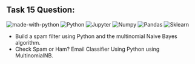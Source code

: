 ## Task 15 Question:
![made-with-python](https://img.shields.io/badge/Made%20with-Python-1f425f.svg)
![Python](https://img.shields.io/badge/-Python-3776AB?logo=Python&logoColor=white)
![Jupyter](https://img.shields.io/badge/Jupyterlab-F37626?logo=Jupyter&logoColor=white)
![Numpy](https://img.shields.io/badge/Numpy-777BB4?logo=numpy&logoColor=white)
![Pandas](https://img.shields.io/badge/Pandas-2C2D72?logo=pandas&logoColor=white)
![Sklearn](https://img.shields.io/badge/scikit_learn-F7931E?logo=scikit-learn&logoColor=white)

- Build a spam filter using Python and the multinomial Naive Bayes algorithm. 
- Check Spam or Ham? Email Classifier Using Python using MultinomialNB.